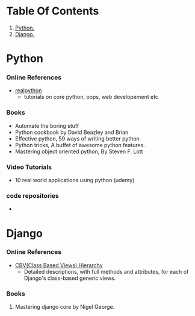 # Table Of Contents
1. [ Python. ](#python)
2. [ Django. ](#django)

<a name="python"></a>
# Python

### Online References
- [realpython](https://realpython.com/)
  - tutorials on core python, oops, web developement etc


### Books
- Automate the boring stuff
- Python cookbook by David Beazley and Brian
- Effective python, 59 ways of writing better python
- Python tricks, A buffet of awesome python features.
- Mastering object oriented python, By Steven F. Lott

### Video Tutorials
- 10 real world applications using python (udemy)




 
### code repositories
-


<a name="django"></a>
# Django

### Online References
- [CBV(Class Based Views) Hierarchy](http://ccbv.co.uk/)
  - Detailed descriptions, with full methods and attributes, for each of Django's class-based generic views.

### Books
1. Mastering django core by Nigel George.


